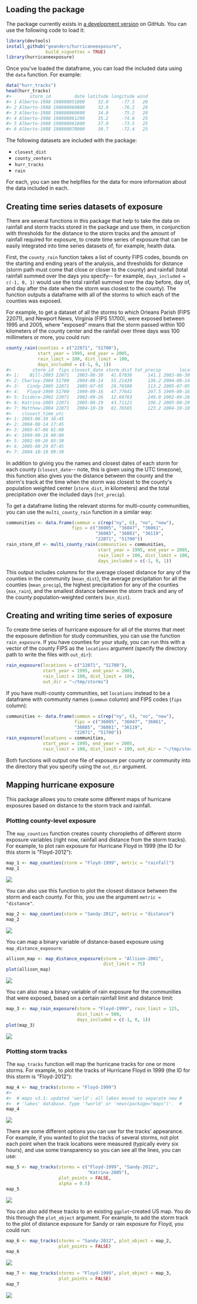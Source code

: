 <!-- README.md is generated from README.Rmd. Please edit that file -->
Loading the package
-------------------

The package currently exists in [a development version](https://github.com/geanders/hurricaneexposure) on GitHub. You can use the following code to load it:

``` r
library(devtools)
install_github("geanders/hurricaneexposure", 
               build_vignettes = TRUE)
library(hurricaneexposure)
```

Once you've loaded the dataframe, you can load the included data using the `data` function. For example:

``` r
data("hurr_tracks")
head(hurr_tracks)
#>       storm_id         date latitude longitude wind
#> 1 Alberto-1988 198808051800     32.0     -77.5   20
#> 2 Alberto-1988 198808060000     32.8     -76.2   20
#> 3 Alberto-1988 198808060600     34.0     -75.2   20
#> 4 Alberto-1988 198808061200     35.2     -74.6   25
#> 5 Alberto-1988 198808061800     37.0     -73.5   25
#> 6 Alberto-1988 198808070000     38.7     -72.4   25
```

The following datasets are included with the package:

-   `closest_dist`
-   `county_centers`
-   `hurr_tracks`
-   `rain`

For each, you can see the helpfiles for the data for more information about the data included in each.

Creating time series datasets of exposure
-----------------------------------------

There are several functions in this package that help to take the data on rainfall and storm tracks stored in the package and use them, in conjunction with thresholds for the distance to the storm tracks and the amount of rainfall required for exposure, to create time series of exposure that can be easily integrated into time series datasets of, for example, health data.

First, the `county_rain` function takes a list of county FIPS codes, bounds on the starting and ending years of the analysis, and thresholds for distance (storm path must come that close or closer to the county) and rainfall (total rainfall summed over the days you specify-- for example, `days_included = c(-1, 0, 1)` would use the total rainfall summed over the day before, day of, and day after the date when the storm was closest to the county). The function outputs a dataframe with all of the storms to which each of the counties was exposed.

For example, to get a dataset of all the storms to which Orleans Parish (FIPS 22071), and Newport News, Virginia (FIPS 51700), were exposed between 1995 and 2005, where "exposed" means that the storm passed within 100 kilometers of the county center and the rainfall over three days was 100 millimeters or more, you could run:

``` r
county_rain(counties = c("22071", "51700"),
            start_year = 1995, end_year = 2005,
            rain_limit = 100, dist_limit = 100,
            days_included = c(-1, 0, 1))
#>        storm_id  fips closest_date storm_dist tot_precip       local_time
#> 1:    Bill-2003 22071   2003-06-30   41.67038      141.1 2003-06-30 11:45
#> 2: Charley-2004 51700   2004-08-14   55.21439      136.2 2004-08-14 13:45
#> 3:   Cindy-2005 22071   2005-07-05   29.76580      113.2 2005-07-05 20:00
#> 4:   Floyd-1999 51700   1999-09-16   47.77641      207.5 1999-09-16 05:00
#> 5: Isidore-2002 22071   2002-09-26   12.68783      249.0 2002-09-26 00:30
#> 6: Katrina-2005 22071   2005-08-29   43.71121      196.2 2005-08-29 02:45
#> 7: Matthew-2004 22071   2004-10-10   81.76565      123.2 2004-10-10 04:30
#>    closest_time_utc
#> 1: 2003-06-30 16:45
#> 2: 2004-08-14 17:45
#> 3: 2005-07-06 01:00
#> 4: 1999-09-16 09:00
#> 5: 2002-09-26 05:30
#> 6: 2005-08-29 07:45
#> 7: 2004-10-10 09:30
```

In addition to giving you the names and closest dates of each storm for each county (`closest_date`-- note, this is given using the UTC timezone), this function also gives you the distance between the county and the storm's track at the time when the storm was closest to the county's population weighted center (`storm_dist`, in kilometers) and the total precipitation over the included days (`tot_precip`).

To get a dataframe listing the relevant storms for multi-county communities, you can use the `multi_county_rain` function in a similar way:

``` r
communities <- data.frame(commun = c(rep("ny", 6), "no", "new"),
                         fips = c("36005", "36047", "36061",
                                  "36085", "36081", "36119",
                                  "22071", "51700"))
rain_storm_df <- multi_county_rain(communities = communities,
                                   start_year = 1995, end_year = 2005,
                                   rain_limit = 100, dist_limit = 100,
                                   days_included = c(-1, 0, 1))
```

This output includes columns for the average closest distance for any of the counties in the community (`mean_dist`), the average precipitation for all the counties (`mean_precip`), the highest precipitation for any of the counties (`max_rain`), and the smallest distance between the storm track and any of the county population-weighted centers (`min_dist`).

Creating and writing time series of exposure
--------------------------------------------

To create time series of hurricane exposure for all of the storms that meet the exposure definition for study communities, you can use the function `rain_exposure`. If you have counties for your study, you can run this with a vector of the county FIPS as the `locations` argument (specify the directory path to write the files with `out_dir`):

``` r
rain_exposure(locations = c("22071", "51700"),
              start_year = 1995, end_year = 2005,
              rain_limit = 100, dist_limit = 100,
              out_dir = "~/tmp/storms")
```

If you have multi-county communities, set `locations` instead to be a dataframe with community names (`commun` column) and FIPS codes (`fips` column):

``` r
communities <- data.frame(commun = c(rep("ny", 6), "no", "new"),
                          fips = c("36005", "36047", "36061",
                          "36085", "36081", "36119",
                          "22071", "51700"))
rain_exposure(locations = communities,
              start_year = 1995, end_year = 2005,
              rain_limit = 100, dist_limit = 100, out_dir = "~/tmp/storms")
```

Both functions will output one file of exposure per county or community into the directory that you specify using the `out_dir` argument.

Mapping hurricane exposure
--------------------------

This package allows you to create some different maps of hurricane exposures based on distance to the storm track and rainfall.

### Plotting county-level exposure

The `map_counties` function creates county choropleths of different storm exposure variables (right now, rainfall and distance from the storm tracks). For example, to plot rain exposure for Hurricane Floyd in 1999 (the ID for this storm is "Floyd-2012"):

``` r
map_1 <- map_counties(storm = "Floyd-1999", metric = "rainfall")
map_1
```

![](README-unnamed-chunk-9-1.png)

You can also use this function to plot the closest distance between the storm and each county. For this, you use the argument `metric = "distance"`.

``` r
map_2 <- map_counties(storm = "Sandy-2012", metric = "distance")
map_2
```

![](README-unnamed-chunk-10-1.png)

You can map a binary variable of distance-based exposure using `map_distance_exposure`:

``` r
allison_map <- map_distance_exposure(storm = "Allison-2001",
                                     dist_limit = 75)
plot(allison_map)
```

![](README-unnamed-chunk-11-1.png)

You can also map a binary variable of rain exposure for the communities that were exposed, based on a certain rainfall limit and distance limit:

``` r
map_3 <- map_rain_exposure(storm = "Floyd-1999", rain_limit = 125,
                           dist_limit = 500, 
                           days_included = c(-1, 0, 1))
plot(map_3)
```

![](README-unnamed-chunk-12-1.png)

### Plotting storm tracks

The `map_tracks` function will map the hurricane tracks for one or more storms. For example, to plot the tracks of Hurricane Floyd in 1999 (the ID for this storm is "Floyd-2012"):

``` r
map_4 <- map_tracks(storms = "Floyd-1999")
#> 
#>  # maps v3.1: updated 'world': all lakes moved to separate new #
#>  # 'lakes' database. Type '?world' or 'news(package="maps")'.  #
map_4
```

![](README-unnamed-chunk-13-1.png)

There are some different options you can use for the tracks' appearance. For example, if you wanted to plot the tracks of several storms, not plot each point when the track locations were measured (typically every six hours), and use some transparency so you can see all the lines, you can use:

``` r
map_5 <- map_tracks(storms = c("Floyd-1999", "Sandy-2012",
                               "Katrina-2005"),
                    plot_points = FALSE,
                    alpha = 0.5)
map_5
```

![](README-unnamed-chunk-14-1.png)

You can also add these tracks to an existing `ggplot`-created US map. You do this through the `plot_object` argument. For example, to add the storm track to the plot of distance exposure for Sandy or rain exposure for Floyd, you could run:

``` r
map_6 <- map_tracks(storms = "Sandy-2012", plot_object = map_2,
                    plot_points = FALSE)
map_6
```

![](README-unnamed-chunk-15-1.png)

``` r
map_7 <- map_tracks(storms = "Floyd-1999", plot_object = map_3,
                    plot_points = FALSE)
map_7
```

![](README-unnamed-chunk-16-1.png)
